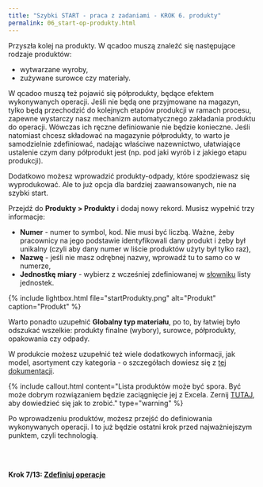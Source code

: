 ```yaml
---
title: "Szybki START - praca z zadaniami - KROK 6. produkty"
permalink: 06_start-op-produkty.html 
---
```


Przyszła kolej na produkty. W qcadoo muszą znaleźć się następujące rodzaje produktów:
- wytwarzane wyroby,
- zużywane surowce czy materiały.

W qcadoo muszą też pojawić się półprodukty, będące efektem wykonywanych operacji. Jeśli nie będą one przyjmowane na magazyn, tylko będą przechodzić do kolejnych etapów produkcji w ramach procesu, zapewne wystarczy nasz mechanizm automatycznego zakładania produktu do operacji. Wówczas ich ręczne definiowanie nie będzie konieczne. Jeśli natomiast chcesz składować na magazynie półprodukty, to warto je samodzielnie zdefiniować, nadając właściwe nazewnictwo, ułatwiające ustalenie czym dany półprodukt jest (np. pod jaki wyrób i z jakiego etapu produkcji).

Dodatkowo możesz wprowadzić produkty-odpady, które spodziewasz się wyprodukować. Ale to już opcja dla bardziej zaawansowanych, nie na szybki start.

Przejdź do **Produkty > Produkty** i dodaj nowy rekord. Musisz wypełnić trzy informacje: 
- **Numer** - numer to symbol, kod. Nie musi być liczbą. Ważne, żeby pracownicy na jego podstawie identyfikowali dany produkt i żeby był unikalny (czyli aby dany numer w liście produktów użyty był tylko raz),
- **Nazwę** - jeśli nie masz odrębnej nazwy, wprowadź tu to samo co w numerze,
- **Jednostkę miary** - wybierz z wcześniej zdefiniowanej w [słowniku](\slowniki) listy jednostek.

{% include lightbox.html file="startProdukty.png" alt="Produkt" caption="Produkt" %}

Warto ponadto uzupełnić **Globalny typ materiału**, po to, by łatwiej było odszukać wszelkie: produkty finalne (wybory), surowce, półprodukty, opakowania czy odpady.

W produkcie możesz uzupełnić też wiele dodatkowych informacji, jak model, asortyment czy kategoria - o szczegółach dowiesz się z [tej dokumentacji](/produkty).

{% include callout.html content="Lista produktów może być spora. Być może dobrym rozwiązaniem będzie zaciągnięcie jej z Excela. Zernij [TUTAJ](/produkty.html#jak-zaimportować-produkty-z-excela), aby dowiedzieć się jak to zrobić." type="warning" %}

Po wprowadzeniu produktów, możesz przejść do definiowania wykonywanych operacji. I to już będzie ostatni krok przed najważniejszym punktem, czyli technologią.


<br/>
<br/>

**Krok 7/13: [Zdefiniuj operacje](/07_start-op-operacje)**